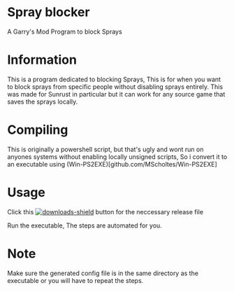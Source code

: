 # Spray blocker
A Garry's Mod Program to block Sprays

# Information
This is a program dedicated to blocking Sprays, This is for when you want to block sprays from specific people without disabling sprays entirely.
This was made for Sunrust in particular but it can work for any source game that saves the sprays locally.

# Compiling
This is originally a powershell script, but that's ugly and wont run on anyones systems without enabling locally unsigned scripts, So i convert it to an executable using (Win-PS2EXE)[github.com/MScholtes/Win-PS2EXE]

# Usage
Click this [![downloads-shield]][releases-link] button for the neccessary release file

Run the executable, The steps are automated for you.

# Note
Make sure the generated config file is in the same directory as the executable or you will have to repeat the steps.

<!-- MARKDOWN LINKS -->
[downloads-shield]: https://img.shields.io/github/downloads/Hazeofdream/spray_blocker/total?style=flat-square
[releases-link]: https://github.com/Hazeofdream/spray_blocker/releases/download/Stable/Spray.Blocker.exe
